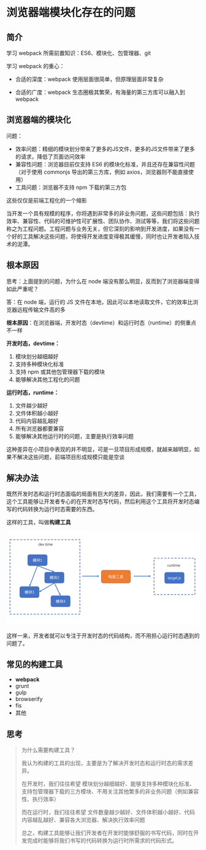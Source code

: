 # 浏览器端模块化存在的问题

## 简介

学习 webpack 所需前置知识：ES6、模块化、包管理器、git

学习 webpack 的重心：

- 合适的深度：webpack 使用层面很简单，但原理层面非常复杂

- 合适的广度：webpack 生态圈极其繁荣，有海量的第三方库可以融入到 webpack

## 浏览器端的模块化

问题：

- 效率问题：精细的模块划分带来了更多的JS文件，更多的JS文件带来了更多的请求，降低了页面访问效率
- 兼容性问题：浏览器目前仅支持 ES6 的模块化标准，并且还存在兼容性问题（对于使用 commonjs 导出的第三方库，例如 axios，浏览器则不能直接使用）
- 工具问题：浏览器不支持 npm 下载的第三方包

这些仅仅是前端工程化的一个缩影

当开发一个具有规模的程序，你将遇到非常多的非业务问题，这些问题包括：执行效率、兼容性、代码的可维护性可扩展性、团队协作、测试等等，我们将这些问题称之为工程问题。工程问题与业务无关，但它深刻的影响到开发进度，如果没有一个好的工具解决这些问题，将使得开发进度变得极其缓慢，同时也让开发者陷入技术的泥潭。

## 根本原因

思考：上面提到的问题，为什么在 node 端没有那么明显，反而到了浏览器端变得如此严重呢？

答：在 node 端，运行的 JS 文件在本地，因此可以本地读取文件，它的效率比浏览器远程传输文件高的多

**根本原因**：在浏览器端，开发时态（devtime）和运行时态（runtime）的侧重点不一样

**开发时态，devtime：**

1. 模块划分越细越好
2. 支持多种模块化标准
3. 支持 npm 或其他包管理器下载的模块
4. 能够解决其他工程化的问题

**运行时态，runtime：**

1. 文件越少越好
2. 文件体积越小越好
3. 代码内容越乱越好
4. 所有浏览器都要兼容
5. 能够解决其他运行时的问题，主要是执行效率问题

这种差异在小项目中表现的并不明显，可是一旦项目形成规模，就越来越明显，如果不解决这些问题，前端项目形成规模只能是空谈

## 解决办法

既然开发时态和运行时态面临的局面有巨大的差异，因此，我们需要有一个工具，这个工具能够让开发者专心的在开发时态写代码，然后利用这个工具将开发时态编写的代码转换为运行时态需要的东西。

这样的工具，叫做**构建工具**

![](assets/2020-01-07-05-06-11.png)

这样一来，开发者就可以专注于开发时态的代码结构，而不用担心运行时态遇到的问题了。

## 常见的构建工具

- **webpack**
- grunt
- gulp
- browserify
- fis
- 其他

## 思考

> 为什么需要构建工具？
>
> 我认为构建的工具的出现，主要是为了解决开发时态和运行时态的需求差异。
>
> 在开发时，我们往往希望 模块划分越细越好、能够支持多种模块化标准、支持包管理器下载的三方模块、不用关注其他繁多的非业务问题（例如兼容性、执行效率）
>
> 而在运行时，我们往往希望 文件数量越少越好、文件体积越小越好、代码内容越乱越好、兼容各大浏览器、解决执行效率问题
>
> 总之，构建工具能够让我们开发者在开发时能够舒服的书写代码，同时在开发完成时能够将我们书写的代码转换为运行时所需求的代码形式。